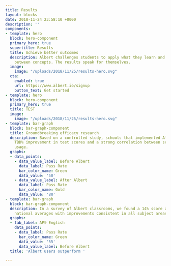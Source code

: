 ```yaml
---
title: Results
layout: blocks
date: 2018-11-24 23:58:10 +0000
description: ''
components:
- template: hero
  block: hero-component
  primary_hero: true
  supertitle: Results
  title: Achieve better outcomes
  description: Albert challenges students to apply what they learn and make connections
    between concepts. The results speak for themselves.
  image:
    image: "/uploads/2018/11/25/results-hero.svg"
  cta:
    enabled: true
    url: https://www.albert.io/signup
    button_text: Get started
- template: hero
  block: hero-component
  primary_hero: true
  title: TEST
  image:
    image: "/uploads/2018/11/25/results-hero.svg"
- template: bar-graph
  block: bar-graph-component
  title: Groundbreaking efficacy research
  description: Based on a controlled study, schools that implemented Albert saw a
    TBD% improvement in test scores and a strong correlation between scores and Albert
    usage.
  graphs:
  - data_points:
    - data_value_label: Before Albert
      data_label: Pass Rate
      bar_color_name: Green
      data_value: '50'
    - data_value_label: After Albert
      data_label: Pass Rate
      bar_color_name: Gold
      data_value: '80'
- template: bar-graph
  block: bar-graph-component
  description: In a survey of Albert classrooms, we found a 14% score advantage over
    national averages with improvements consistent in all subject areas.
  graphs:
  - tab_label: AP® English
    data_points:
    - data_label: Pass Rate
      bar_color_name: Green
      data_value: '55'
      data_value_label: Before Albert
  title: 'Albert users outperform '

---
```


